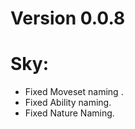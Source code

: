 # Version 0.0.8
  # Sky:
   - Fixed Moveset naming .
   - Fixed Ability naming. 
   - Fixed Nature Naming.
